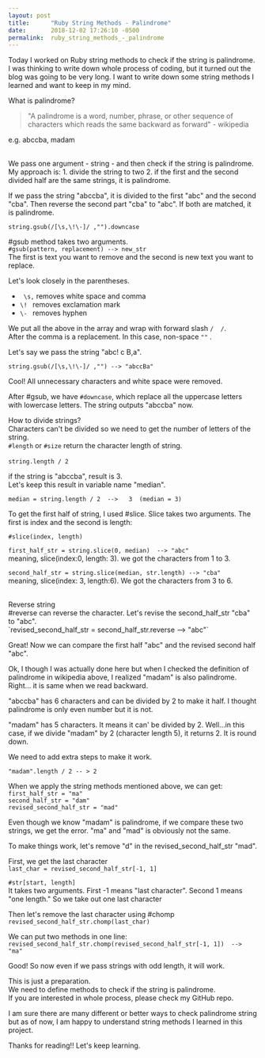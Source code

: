 ```yaml
---
layout: post
title:      "Ruby String Methods - Palindrome"
date:       2018-12-02 17:26:10 -0500
permalink:  ruby_string_methods_-_palindrome
---
```


Today I worked on Ruby string methods to check if the string is palindrome. I was thinking to write down whole process of coding, but it turned out the blog was going to be very long. I want to write down some string methods I learned and want to keep in my mind. 


What is palindrome?
> "A palindrome is a word, number, phrase, or other sequence of characters which reads the same backward as forward"  - wikipedia


e.g.  abccba, madam

<br>
We pass one argument - string - and then check if the string is palindrome. 
My approach is:
1. divide the string to two
2. if the first and the second divided half are the same strings, it is palindrome.

If we pass the string "abccba", it is divided to the first "abc" and the second "cba".
Then reverse the second part "cba" to "abc". If both are matched, it is palindrome.

`string.gsub(/[\s,\!\-]/ ,"").downcase`

#gsub method takes two arguments. <br>
`#gsub(pattern, replacement) --> new_str` <br>
The first is text you want to remove and the second is new text you want to replace.

Let's look closely in the parentheses.
* ` \s,` removes white space and comma
* `\! `   removes exclamation mark
* `\- `   removes hyphen

We put all the above in the array and wrap with forward slash `/  /`. <br>
After the comma is a replacement. In this case,  non-space `""` .

Let's say we pass the string "abc! c B,a". 

`string.gsub(/[\s,\!\-]/ ,"") --> "abccBa"`

Cool! All unnecessary characters and white space were removed.

After #gsub, we have `#downcase`, which replace all the uppercase letters with lowercase letters.
The string outputs "abccba" now.


How to divide strings?<br>
Characters can't be divided so we need to get the number of letters of the string.<br>
`#length` or `#size` return the character length of string. <br><br>
`string.length / 2`

if the string is  "abccba", result is  3. <br>
Let's keep this result in variable name "median".

`median = string.length / 2  -->   3  (median = 3)`

To get the first half of string,  I used #slice. Slice takes two arguments. The first is index and the second is length:

`#slice(index, length)`

`first_half_str = string.slice(0, median)  --> "abc"` <br>
 meaning, slice(index:0, length: 3). we got the characters from 1 to 3.

`second_half_str = string.slice(median, str.length) --> "cba"` <br>
 meaning, slice(index: 3,  length:6). We got the characters from 3 to 6.

<br>
Reverse string<br>
#reverse can reverse the character. Let's revise the second_half_str "cba" to "abc". <br>
`revised_second_half_str = second_half_str.reverse  --> "abc"`

Great! Now we can compare the first half "abc" and the revised second half "abc".
<br>

Ok, I though I was actually done here but when I checked the definition of palindrome in wikipedia above, I realized "madam" is also palindrome. Right... it is same when we read backward.

"abccba" has 6 characters and can be divided by 2 to make it half. I thought palindrome is only even number but it is not.

 "madam" has 5 characters. It means it can' be divided by 2. Well...in this case, if we divide "madam" by 2 (character length 5), it returns 2. It is round down.

We need to add extra steps to make it work. 

`"madam".length / 2 -- > 2`

When we apply the string methods mentioned above, we can get:<br>
`first_half_str = "ma"  ` <br>
`second_half_str = "dam"` <br>
`revised_second_half_str = "mad"`

Even though we know "madam" is palindrome, if we compare these two strings, we get the error. "ma" and "mad" is obviously not the same.

To make things work, let's remove "d" in the revised_second_half_str "mad". 

First, we get the last character <br>
`last_char = revised_second_half_str[-1, 1]`

`#str[start, length]`<br>
It takes two arguments. First -1 means "last character".
Second 1 means "one length." So we take out one last character

Then let's remove the last character using #chomp<br>
`revised_second_half_str.chomp(last_char)`

We can put two methods in one line: <br>
`revised_second_half_str.chomp(revised_second_half_str[-1, 1])  --> "ma"`

Good! So now even if we pass strings with odd length, it will work.


This is just a preparation. <br>
We need to define methods to check if the string is palindrome.<br>
If you are interested in whole process, please check my GitHub repo.

I am sure there are many different or better ways to check palindrome string but as of now, I am happy to understand string methods I learned in this project.

Thanks for reading!! Let's keep learning.

 







